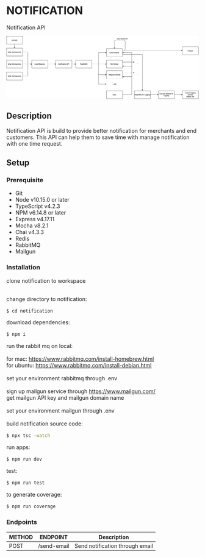 # NOTIFICATION
Notification API

![Alt text](images/notification_diagram.jpg?raw=true)

## Description
Notification API is build to provide better notification for merchants and end customers. This API can help them to save time with manage notification with one time request. 

## Setup
### Prerequisite

- Git
- Node v10.15.0 or later
- TypeScript v4.2.3
- NPM v6.14.8 or later
- Express v4.17.11
- Mocha v8.2.1
- Chai v4.3.3
- Redis
- RabbitMQ
- Mailgun

### Installation
clone notification to workspace<br />
<br />

change directory to notification:
```sh
$ cd notification
```

download dependencies:
```sh
$ npm i
```

run the rabbit mq on local: <br />
<br />
for mac: https://www.rabbitmq.com/install-homebrew.html <br />
for ubuntu: https://www.rabbitmq.com/install-debian.html <br />
<br />
set your environment rabbitmq through .env <br />
<br />
sign up mailgun service through https://www.mailgun.com/ <br />
get mailgun API key and mailgun domain name <br />
<br />
set your environment mailgun through .env <br />
<br />
build notification source code:

```sh
$ npx tsc -watch
```

run apps:

```sh
$ npm run dev
```

test:

```sh
$ npm run test
```

to generate coverage:

```sh
$ npm run coverage
```

### Endpoints

METHOD | ENDPOINT | Description |
--- | --- | --- | 
POST | /send-email | Send notification through email | 

